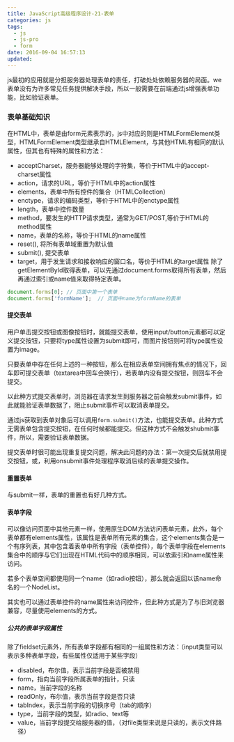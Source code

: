 ```yaml
---
title: JavaScript高级程序设计-21-表单
categories: js
tags:
  - js
  - js-pro
  - form
date: 2016-09-04 16:57:13
updated:
---
```


js最初的应用就是分担服务器处理表单的责任，打破处处依赖服务器的局面。we表单没有为许多常见任务提供解决手段，所以一般需要在前端通过js增强表单功能，比如验证表单。

### 表单基础知识
在HTML中，表单是由form元素表示的，js中对应的则是HTMLFormElement类型，HTMLFormElement类型继承自HTMLElement，与其他HTML有相同的默认属性，但其也有特殊的属性和方法：
- acceptCharset，服务器能够处理的字符集，等价于HTML中的accept-charset属性
- action，请求的URL，等价于HTML中的action属性
- elements，表单中所有控件的集合（HTMLCollection）
- enctype，请求的编码类型，等价于HTML中的enctype属性
- length，表单中控件数量
- method，要发生的HTTP请求类型，通常为GET/POST,等价于HTML的method属性
- name，表单的名称，等价于HTML的name属性
- reset(), 将所有表单域重置为默认值
- submit(), 提交表单
- target，用于发生请求和接收响应的窗口名，等价于HTML的target属性
除了getElementById取得表单，可以先通过document.forms取得所有表单，然后再通过索引或name值来取得特定表单。
```js
document.forms[0]; // 页面中第一个表单
document.forms['formName'];  // 页面中name为formName的表单
```

#### 提交表单
用户单击提交按钮或图像按钮时，就能提交表单，使用input/button元素都可以定义提交按钮，只要将type属性设置为submit即可，而图片按钮则可将type属性设置为image。

只要表单中存在任何上述的一种按钮，那么在相应表单空间拥有焦点的情况下，回车即可提交表单（textarea中回车会换行），若表单内没有提交按钮，则回车不会提交。

以此种方式提交表单时，浏览器在请求发生到服务器之前会触发submit事件，如此就能验证表单数据了，阻止submit事件可以取消表单提交。

通过js获取到表单对象后可以调用`form.submit()`方法，也能提交表单。此种方式无需表单包含提交按钮，在任何时候都能提交。但这种方式不会触发shubmit事件，所以，需要验证表单数据。

提交表单时很可能出现重复提交问题，解决此问题的办法：第一次提交后就禁用提交按钮，或，利用onsubmit事件处理程序取消后续的表单提交操作。

#### 重置表单
与submit一样，表单的重置也有好几种方式。

#### 表单字段
可以像访问页面中其他元素一样，使用原生DOM方法访问表单元素，此外，每个表单都有elements属性，该属性是表单所有元素的集合，这个elements集合是一个有序列表，其中包含着表单中所有字段（表单控件），每个表单字段在elements集合中的顺序与它们出现在HTML代码中的顺序相同，可以依索引和name属性来访问。

若多个表单空间都使用同一个name（如radio按钮），那么就会返回以该name命名的一个NodeList。

其实也可以通过表单控件的name属性来访问控件，但此种方式是为了与旧浏览器兼容，尽量使用elements的方式。

##### 公共的表单字段属性
除了fieldset元素外，所有表单字段都有相同的一组属性和方法：（input类型可以表示多种表单字段，有些属性仅适用于某些字段）
- disabled，布尔值，表示当前字段是否被禁用
- form，指向当前字段所属表单的指针，只读
- name，当前字段的名称
- readOnly，布尔值，表示当前字段是否只读
- tabIndex，表示当前字段的切换序号（tab的顺序）
- type，当前字段的类型，如radio、text等
- value，当前字段提交给服务器的值，（对file类型来说是只读的，表示文件路径）
